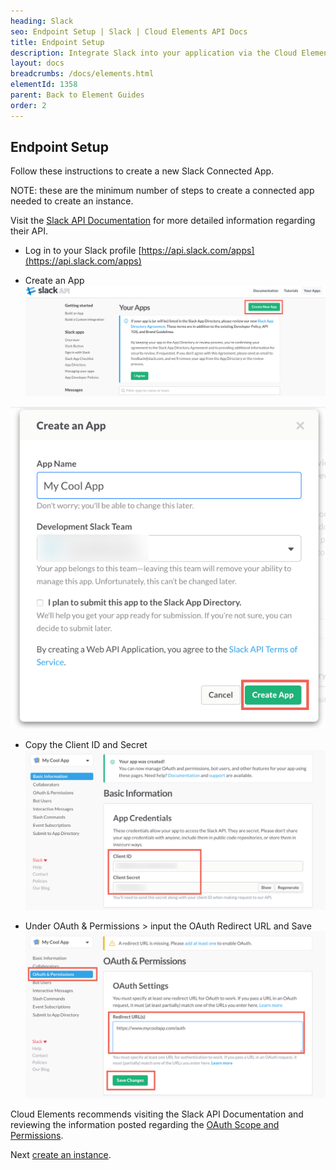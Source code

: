 ```yaml
---
heading: Slack
seo: Endpoint Setup | Slack | Cloud Elements API Docs
title: Endpoint Setup
description: Integrate Slack into your application via the Cloud Elements APIs.
layout: docs
breadcrumbs: /docs/elements.html
elementId: 1358
parent: Back to Element Guides
order: 2
---
```


## Endpoint Setup

Follow these instructions to create a new Slack Connected App.

NOTE: these are the minimum number of steps to create a connected app needed to create an instance.

Visit the [Slack API Documentation](https://api.slack.com/apps) for more detailed information regarding their API.

* Log in to your Slack profile [https://api.slack.com/apps](https://api.slack.com/apps)

* Create an App
![Slack Connected App step 1](img/slack-api-1.png)

![Slack Connected App step 2](img/slack-api-2.png)

* Copy the Client ID and Secret
![Slack Connected App step 3](img/slack-api-3.png)

* Under OAuth & Permissions > input the OAuth Redirect URL and Save
![Slack Connected App step 4](img/slack-api-4.png)

Cloud Elements recommends visiting the Slack API Documentation and reviewing the information posted regarding the [OAuth Scope and Permissions](https://api.slack.com/docs/oauth-scopes).

Next [create an instance](slack-create-instance.html).
